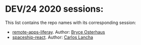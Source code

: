 # DEV/24 2020 sessions:

This list contains the repo names with its corresponding session:

-   [remote-apps-liferay](https://www.youtube.com/watch?v=K6uDFo8kilI&t=15308s). Author: [Bryce Osterhaus](https://github.com/bryceosterhaus)
-   [spaceship-react](https://www.youtube.com/watch?v=Mu0LcyOPadQ&t=11463s). Author: [Carlos Lancha](https://github.com/carloslancha)
